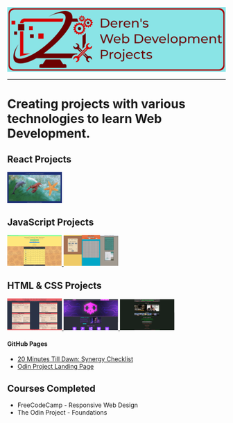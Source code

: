  <img alt="Profile Banner" src="https://github.com/Deren-Web-Developement-Projects/.github/blob/476122a9ae3478615551cc0c664e0a0598c64232/profile/Banner-Full-Lined.png" />

---
# Creating projects with various technologies to learn Web Development.

## React Projects
<a href="https://github.com/Deren-Web-Developement-Projects/ocean-creature-facts">
 <img alt="Ocean Facts Screenshot" width="25%" height="25%" src="https://github.com/Deren-Web-Developement-Projects/ocean-creature-facts/blob/2795b0ba0bf88febe525a26495bbfd35784a9852/screenshot.jpg" />
</a>

## JavaScript Projects
<a href="https://github.com/Deren-Web-Developement-Projects/Animal-Crossing-Creature-Data">
 <img alt="ACNH-Creatures Screenshot" width="25%" height="25%" src="https://github.com/Deren-Web-Developement-Projects/Animal-Crossing-Creature-Data/blob/fdecd24c4d40b6b9d163365ac25c05a06508f0e2/Screenshot.png" />
</a>
<a href="https://github.com/Deren-Web-Developement-Projects/Odin-Foundation-Javascript">
 <img alt="Odin Foundation Screenshot" width="25%" height="25%" src="https://github.com/Deren-Web-Developement-Projects/Odin-Foundation-Javascript/blob/701b1ae6c30367ae0d1b6c0b29fcc8b2e34762e1/Javascript/Screenshot.png" />
</a>

## HTML & CSS Projects
<a href="https://github.com/Deren-Web-Developement-Projects/20-MTD-Synergies">
 <img alt="20 Minutes Till Dawn" width="25%" height="25%" src="https://github.com/Deren-Web-Developement-Projects/20-MTD-Synergies/blob/d0e2ed8217ee463574e29ccf3d0bb0d281705da2/D0593D65-A48E-416E-874D-445058DD92E8_1_201_a.jpeg" />
</a>
<a href="https://github.com/Deren-Web-Developement-Projects/Odin-Landing-Page">
 <img alt="Odin Landing Screenshot" width="25%" height="25%" src="https://github.com/Deren-Web-Developement-Projects/Odin-Landing-Page/blob/76fac5eed5172f0792ed56ecaeed766f811ae01e/LandingPage.png" />
</a>
<a href="https://github.com/Deren-Web-Developement-Projects/Code-Camp-Product-Page">
 <img alt="CodeCampScreenshot" width="25%" height="25%" src="https://github.com/Deren-Web-Developement-Projects/Code-Camp-Product-Page/blob/e3ee16612ee50d17c6c36413feb4a36dd729df83/screenshot.png" />
</a>

#### GitHub Pages
- <a href="https://deren-web-developement-projects.github.io/20-MTD-Synergies/" target="_blank">20 Minutes Till Dawn: Synergy Checklist</a>
- <a href="https://deren-web-developement-projects.github.io/Odin-Landing-Page/" target="_blank">Odin Project Landing Page</a>

## Courses Completed
- FreeCodeCamp - Responsive Web Design
- The Odin Project - Foundations


<!--

**Here are some ideas to get you started:**

🙋‍♀️ A short introduction - what is your organization all about?
🌈 Contribution guidelines - how can the community get involved?
👩‍💻 Useful resources - where can the community find your docs? Is there anything else the community should know?
🍿 Fun facts - what does your team eat for breakfast?
🧙 Remember, you can do mighty things with the power of [Markdown](https://docs.github.com/github/writing-on-github/getting-started-with-writing-and-formatting-on-github/basic-writing-and-formatting-syntax)
-->
